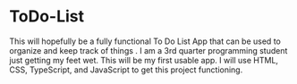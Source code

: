 # ToDo-List
This will hopefully be a fully functional To Do List App that can be used to organize and keep track of things .
I am a 3rd quarter programming student just getting my feet wet. This will be my first usable app. 
I will use HTML, CSS, TypeScript, and JavaScript to get this project functioning.
